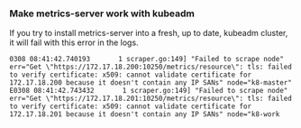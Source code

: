 ### Make metrics-server work with kubeadm
If you try to install metrics-server into a fresh, up to date, kubeadm cluster, it will fail with this error in the logs.
```
0308 08:41:42.740193       1 scraper.go:149] "Failed to scrape node" err="Get \"https://172.17.18.200:10250/metrics/resource\": tls: failed to verify certificate: x509: cannot validate certificate for 172.17.18.200 because it doesn't contain any IP SANs" node="k8-master"
E0308 08:41:42.743432       1 scraper.go:149] "Failed to scrape node" err="Get \"https://172.17.18.201:10250/metrics/resource\": tls: failed to verify certificate: x509: cannot validate certificate for 172.17.18.201 because it doesn't contain any IP SANs" node="k8-work
```